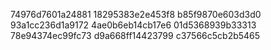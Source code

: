 74976d7601a24881
18295383e2e453f8
b85f9870e603d3d0
93a1cc236d1a9172
4ae0b6eb14cb17e6
01d5368939b33313
78e94374ec99fc73
d9a668ff14423799
c37566c5cb2b5465
